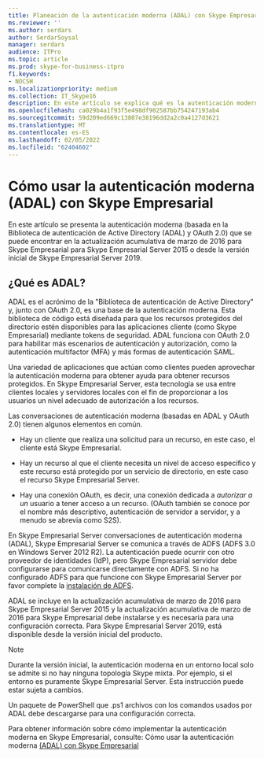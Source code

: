 ```yaml
---
title: Planeación de la autenticación moderna (ADAL) con Skype Empresarial
ms.reviewer: ''
ms.author: serdars
author: SerdarSoysal
manager: serdars
audience: ITPro
ms.topic: article
ms.prod: skype-for-business-itpro
f1.keywords:
- NOCSH
ms.localizationpriority: medium
ms.collection: IT_Skype16
description: En este artículo se explica qué es la autenticación moderna (que se basa en la Biblioteca de autenticación de Active Directory (ADAL) y OAuth 2.0).
ms.openlocfilehash: ca029b4a1f93f5e498df902587bb754247193ab4
ms.sourcegitcommit: 59d209ed669c13807e38196dd2a2c0a4127d3621
ms.translationtype: MT
ms.contentlocale: es-ES
ms.lasthandoff: 02/05/2022
ms.locfileid: "62404602"
---
```

# <a name="how-to-use-modern-authentication-adal-with-skype-for-business"></a>Cómo usar la autenticación moderna (ADAL) con Skype Empresarial
 
En este artículo se presenta la autenticación moderna (basada en la Biblioteca de autenticación de Active Directory (ADAL) y OAuth 2.0) que se puede encontrar en la actualización acumulativa de marzo de 2016 para Skype Empresarial para Skype Empresarial Server 2015 o desde la versión inicial de Skype Empresarial Server 2019.
  
## <a name="what-is-adal"></a>¿Qué es ADAL?

ADAL es el acrónimo de la "Biblioteca de autenticación de Active Directory" y, junto con OAuth 2.0, es una base de la autenticación moderna. Esta biblioteca de código está diseñada para que los recursos protegidos del directorio estén disponibles para las aplicaciones cliente (como Skype Empresarial) mediante tokens de seguridad. ADAL funciona con OAuth 2.0 para habilitar más escenarios de autenticación y autorización, como la autenticación multifactor (MFA) y más formas de autenticación SAML.
  
Una variedad de aplicaciones que actúan como clientes pueden aprovechar la autenticación moderna para obtener ayuda para obtener recursos protegidos. En Skype Empresarial Server, esta tecnología se usa entre clientes locales y servidores locales con el fin de proporcionar a los usuarios un nivel adecuado de autorización a los recursos.
  
Las conversaciones de autenticación moderna (basadas en ADAL y OAuth 2.0) tienen algunos elementos en común.
  
- Hay un cliente que realiza una solicitud para un recurso, en este caso, el cliente está Skype Empresarial.
    
- Hay un recurso al que el cliente necesita un nivel de acceso específico y este recurso está protegido por un servicio de directorio, en este caso el recurso Skype Empresarial Server.
    
- Hay una conexión OAuth, es decir, una conexión dedicada a  *autorizar a un*  usuario a tener acceso a un recurso. (OAuth también se conoce por el nombre más descriptivo, autenticación de servidor a servidor, y a menudo se abrevia como S2S).
    
En Skype Empresarial Server conversaciones de autenticación moderna (ADAL), Skype Empresarial Server se comunica a través de ADFS (ADFS 3.0 en Windows Server 2012 R2). La autenticación puede ocurrir con otro proveedor de identidades (IdP), pero Skype Empresarial servidor debe configurarse para comunicarse directamente con ADFS. Si no ha configurado ADFS para que funcione con Skype Empresarial Server por favor complete la [instalación de ADFS](/previous-versions/windows/it-pro/windows-server-2008-R2-and-2008/dd727938(v=ws.10)).
  
ADAL se incluye en la actualización acumulativa de marzo de 2016 para Skype Empresarial Server 2015 y la actualización acumulativa de marzo de 2016 para Skype Empresarial debe instalarse y es necesaria  para una configuración correcta. Para Skype Empresarial Server 2019, está disponible desde la versión inicial del producto.
  
> [!NOTE]
> Durante la versión inicial, la autenticación moderna en un entorno local solo se admite si no hay ninguna topología Skype mixta. Por ejemplo, si el entorno es puramente Skype Empresarial Server. Esta instrucción puede estar sujeta a cambios. 
  
Un paquete de PowerShell que .ps1 archivos con los comandos usados por ADAL debe descargarse para una configuración correcta.

Para obtener información sobre cómo implementar la autenticación moderna en Skype Empresarial, consulte: Cómo usar la autenticación moderna [(ADAL) con Skype Empresarial](/microsoft-365/enterprise/hybrid-modern-auth-overview)